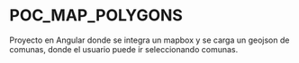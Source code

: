 # POC_MAP_POLYGONS
Proyecto en Angular donde se integra un mapbox y se carga un geojson de comunas, donde el usuario puede ir seleccionando comunas.
